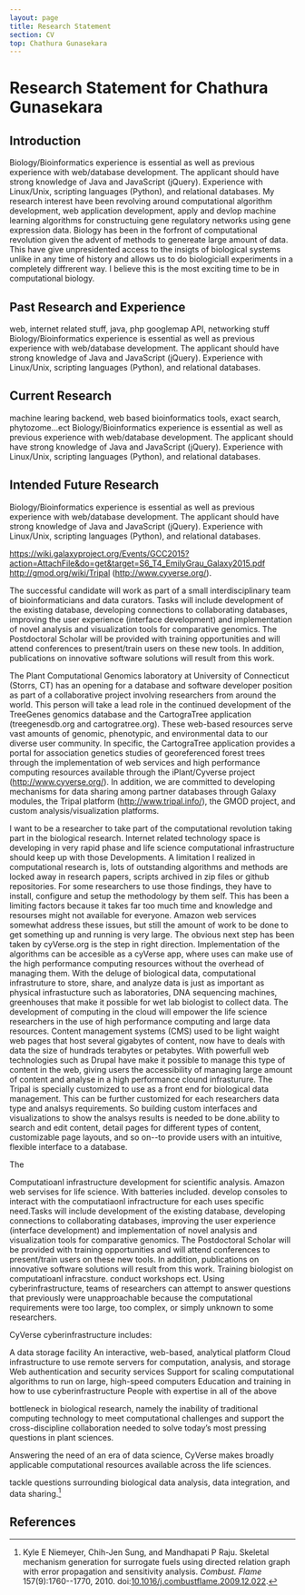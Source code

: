 ```yaml
---
layout: page
title: Research Statement
section: CV
top: Chathura Gunasekara
---
```


Research Statement for Chathura Gunasekara
==================

Introduction
------------
Biology/Bioinformatics experience is essential as well as previous experience with web/database development. The applicant should have strong knowledge of Java and JavaScript (jQuery). Experience with Linux/Unix, scripting languages (Python), and relational databases.
My research interest have been revolving around computational algorithm development, web application development, apply and devlop machine learning
algorithms for constructuing gene regulatory networks using gene expression data. Biology has been in the forfront of computational revolution
given the advent of methods to genereate large amount of data. This have give unpresidented access to the insigts of biological systems unlike in
any time of history and allows us to do biologiciall experiments in a completely diffrerent way. I believe this is the most exciting time to be in
computational biology.


Past Research and Experience
---------------------------
web, internet related stuff, java, php googlemap API, networking stuff
Biology/Bioinformatics experience is essential as well as previous experience with web/database development. The applicant should have strong knowledge of Java and JavaScript (jQuery). Experience with Linux/Unix, scripting languages (Python), and relational databases.




Current Research
--------------
machine learing backend, web based bioinformatics tools, exact search, phytozome...ect
Biology/Bioinformatics experience is essential as well as previous experience with web/database development. The applicant should have strong knowledge of Java and JavaScript (jQuery). Experience with Linux/Unix, scripting languages (Python), and relational databases.




Intended Future Research
------------------------
Biology/Bioinformatics experience is essential as well as previous experience with web/database development. The applicant should have strong knowledge of Java and JavaScript (jQuery). Experience with Linux/Unix, scripting languages (Python), and relational databases.

https://wiki.galaxyproject.org/Events/GCC2015?action=AttachFile&do=get&target=S6_T4_EmilyGrau_Galaxy2015.pdf
http://gmod.org/wiki/Tripal
(http://www.cyverse.org/).

The successful candidate will work as part of a small interdisciplinary team of bioinformaticians and data curators. Tasks will include development of the existing database, developing connections to collaborating databases, improving the user experience (interface development) and implementation of novel analysis and visualization tools for comparative genomics. The Postdoctoral Scholar will be provided with training opportunities and will attend conferences to present/train users on these new tools. In addition, publications on innovative software solutions will result from this work.

The Plant Computational Genomics laboratory at University of Connecticut (Storrs, CT) has an opening for a database and software developer position as part of a collaborative project involving researchers from around the world. This person will take a lead role in the continued development of the TreeGenes genomics database and the CartograTree application (treegenesdb.org and cartogratree.org). These web-based resources serve vast amounts of genomic, phenotypic, and environmental data to our diverse user community. In specific, the CartograTree application provides a portal for association genetics studies of georeferenced forest trees through the implementation of web services and high performance computing resources available through the iPlant/Cyverse project (http://www.cyverse.org/). In addition, we are committed to developing mechanisms for data sharing among partner databases through Galaxy modules, the Tripal platform (http://www.tripal.info/), the GMOD project, and custom analysis/visualization platforms.


I want to be a researcher to take part of the computational revolution taking part in the biological research. 
  Internet related technology space is developing in very rapid phase and life science computational infrastructure should keep up with those Developments. A limitation I realized in computational research is, lots of outstanding algorithms and methods are locked away in research papers, scripts archived in zip files or github repositories. For some researchers to use those findings, they have to install, configure and setup the methodology by them self. This has been a limiting factors because it takes far too much time and knowledge and resourses might not available for everyone. Amazon web services somewhat address these issues, but still the amount of work to be done to get something up and running is very large. The obvious next step has been taken by cyVerse.org is the step in right direction. Implementation of the algorithms can be accesible as a cyVerse app, where uses can make use of the high performance computing resources without the overhead of managing them. 
  With the deluge of biological data, computational infrastruture to store, share, and analyze data is just as important as physical infrastucture such as laboratories, DNA sequencing machines, greenhouses that make it possible for wet lab biologist to collect data. The development of computing in the cloud will empower the life science researchers in the use of high performance computing and large data resources.
  Content management systems (CMS) used to be light waight web pages that host several gigabytes of content, now have to deals with data the size of hundrads terabytes or petabytes. With powerfull web technologies such as Drupal have make it possible to manage this type of content in the web, giving users the accessibility of managing large amount of content and analyse in a high performance clound infrasturure. The Tripal is specially customized to use as a front end for biological data management. This can be further customized for each researchers data type and analsys requirements. So building custom interfaces and visualizations to show the analsys results is needed to be done.ability to search and edit content, detail pages for different types of content, customizable page layouts, and so on--to provide users with an intuitive, flexible interface to a database. 
  
The  
   
  Computatioanl infrastructure development for scientific analysis. Amazon web servises for life science. With batteries included. develop consoles to interact with the computatiaonl infractructure for each uses specific need.Tasks will include development of the existing database, developing connections to collaborating databases, improving the user experience (interface development) and implementation of novel analysis and visualization tools for comparative genomics. The Postdoctoral Scholar will be provided with training opportunities and will attend conferences to present/train users on these new tools. In addition, publications on innovative software solutions will result from this work. Training biologist on computatioanl infracsture. conduct workshops ect. Using cyberinfrastructure, teams of researchers can attempt to answer questions that previously were unapproachable because the computational requirements were too large, too complex, or simply unknown to some researchers.

CyVerse cyberinfrastructure includes:

A data storage facility
An interactive, web-based, analytical platform
Cloud infrastructure to use remote servers for computation, analysis, and storage
Web authentication and security services
Support for scaling computational algorithms to run on large, high-speed computers
Education and training in how to use cyberinfrastructure
People with expertise in all of the above

 bottleneck in biological research, namely the inability of traditional computing technology to meet computational challenges and support the cross-discipline collaboration needed to solve today’s most pressing questions in plant sciences.
 
Answering the need of an era of data science, CyVerse makes broadly applicable computational resources available across the life sciences.

tackle questions surrounding biological data analysis, data integration, and data sharing.[^1]


References
----------

[^1]: Kyle E Niemeyer, Chih-Jen Sung, and Mandhapati P Raju. Skeletal mechanism generation for surrogate fuels using directed relation graph with error propagation and sensitivity analysis. *Combust. Flame* 157(9):1760--1770, 2010. doi:[10.1016/j.combustflame.2009.12.022](http://dx.doi.org/10.1016/j.combustflame.2009.12.022).
